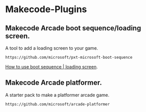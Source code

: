 # Makecode-Plugins


## Makecode Arcade boot sequence/loading screen.
 A tool to add a loading screen to your game.  
```
https://github.com/microsoft/pxt-microsoft-boot-sequence
```
[How to use boot sequence | loading screen](bootsequence).


## Makecode Arcade platformer.
A starter pack to make a platformer arcade game.
```
https://github.com/microsoft/arcade-platformer
```
